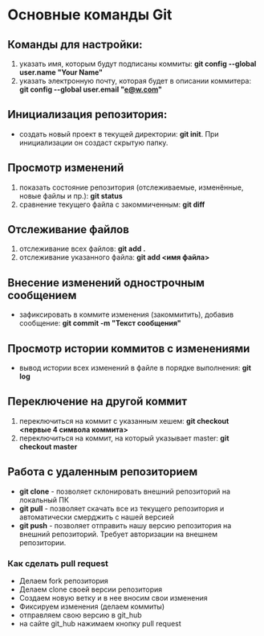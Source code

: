 # Основные команды Git #

## Команды для настройки:
1. указать имя, которым будут подписаны коммиты: **git config --global user.name "Your Name"** 
2. указать электронную почту, которая будет в описании коммитера: **git config --global user.email "e@w.com"**

## Инициализация репозитория:
* создать новый проект в текущей директории: **git init**. При инициализации он создаст скрытую папку.

## Просмотр изменений
1. показать состояние репозитория (отслеживаемые, изменённые, новые файлы и пр.): **git status**
2. сравнение текущего файла с закоммиченным: **git diff**

## Отслеживание файлов
1.  отслеживание всех файлов: **git add .**
2. отслеживание указанного файла: **git add <имя файла>**

## Внесение изменений однострочным сообщением
* зафиксировать в коммите изменения (закоммитить), добавив сообщение: **git commit -m "Текст сообщения"**

## Просмотр истории коммитов с изменениями
* вывод истории всех изменений в файле в порядке выполнения: **git log**

## Переключение на другой коммит
1. переключиться на коммит с указанным хешем: **git checkout <первые 4 символа коммита>**
2. переключиться на коммит, на который указывает master: **git checkout master**

## Работа с удаленным репозиторием
* __git clone__ - позволяет склонировать внешний репозиторий на локальный ПК
* __git pull__ - позволяет скачать все из текущего репозитория и автоматически смерджить с нашей версией
* __git push__ - позволяет отправить нашу версию репозитория на внешний репозиторий. Требует авторизации на внешнем репозитории.

### Как сделать pull request
* Делаем fork репозитория
* Делаем clone своей версии репозитория
* Создаем новую ветку и в нее вносим свои изменения
* Фиксируем изменения (делаем коммиты)
* отправляем свою версию в git_hub
* на сайте git_hub нажимаем кнопку pull request
